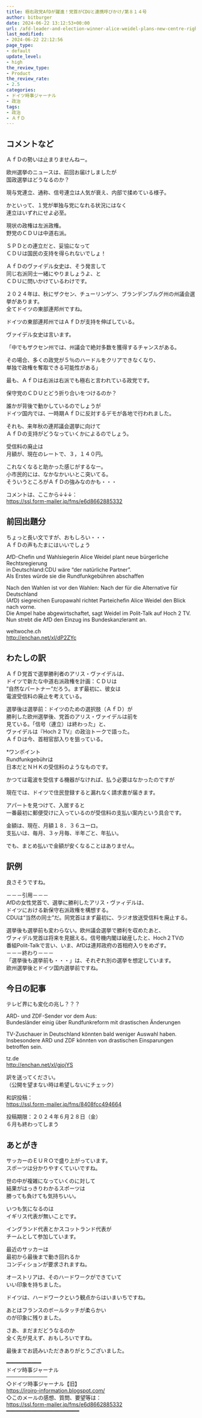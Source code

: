 ```yaml
---
title: 極右政党AfDが躍進！党首がCDUと連携呼びかけ/第８１４号
author: bitburger
date: 2024-06-22 13:12:53+00:00
url: /afd-leader-and-election-winner-alice-weidel-plans-new-centre-right-government-in-germany/
last_modified:
- 2024-06-22 22:12:56
page_type:
- default
update_level:
- high
the_review_type:
- Product
the_review_rate:
- 2.5
categories:
- ドイツ時事ジャーナル
- 政治
tags:
- 政治
- ＡｆＤ
---
```

## コメントなど
ＡｆＤの勢いは止まりませんねー。

欧州選挙のニュースは、前回お届けしましたが  
国政選挙はどうなるのか？

現与党連立、通称、信号連立は人気が衰え、内部で揉めている様子。

かといって、１党が単独与党になれる状況にはなく  
連立はいずれにせよ必至。

現状の政権は左派政権。  
野党のＣＤＵは中道右派。

ＳＰＤとの連立だと、妥協になって  
ＣＤＵは国民の支持を得られないでしょ！

ＡｆＤのヴァイデル女史は、そう発言して  
<span class="fz-22px"><span class="bold-red">同じ右派同士一緒にやりましょうよ</span></span>、と  
ＣＤＵに問いかけているわけです。

２０２４年は、秋にザクセン、チューリンゲン、ブランデンブルグ州の州議会選挙があります。  
全てドイツの東部連邦州ですね。

ドイツの東部連邦州ではＡｆＤが支持を伸ばしている。

ヴァイデル女史は言います。

<span class="fz-22px"><span class="bold-red">「中でもザクセン州では、州議会で絶対多数を獲得するチャンスがある。</span></span>

<span class="fz-22px"><span class="bold-red">その場合、多くの政党が５％のハードルをクリアできなくなり、<br />単独で政権を奪取できる可能性がある」</span></span>

最も、ＡｆＤは右派は右派でも極右と言われている政党です。

保守党のＣＤＵとどう折り合いをつけるのか？

誰かが背後で動かしているのでしょうが  
ドイツ国内では、一時期ＡｆＤに反対するデモが各地で行われました。

それも、来年秋の連邦議会選挙に向けて  
ＡｆＤの支持がどうなっていくかによるのでしょう。

<span class="bold-red"><span class="fz-22px">受信料</span></span>の廃止は  
<span class="fz-22px"><span class="bold-red">月額が、現在のレートで、<span class="marker-under">３，１４０円</span>。</span></span>

これなくなると助かった感じがするなー。  
小市民的には、なかなかいいとこ突いてる。  
そういうところがＡｆＤの強みなのかも・・・

コメントは、ここから↓↓↓：  
<https://ssl.form-mailer.jp/fms/e6d8662885332>

## 前回出題分
ちょっと長い文ですが、おもしろい・・・  
ＡｆＤの声もたまにはいいでしょう

AfD-Chefin und Wahlsiegerin Alice Weidel plant neue bürgerliche Rechtsregierung  
in Deutschland:CDU wäre &#8220;der natürliche Partner&#8221;.  
Als Erstes würde sie die Rundfunkgebühren abschaffen

Nach den Wahlen ist vor den Wahlen: Nach der für die Alternative für Deutschland  
(AfD) siegreichen Europawahl richtet Parteichefin Alice Weidel den Blick nach vorne.  
Die Ampel habe abgewirtschaftet, sagt Weidel im Polit-Talk auf Hoch 2 TV.  
Nun strebt die AfD den Einzug ins Bundeskanzleramt an.

weltwoche.ch  
<http://enchan.net/xl/dP2ZYc>

## わたしの訳
ＡｆＤ党首で選挙勝利者のアリス・ヴァイデルは、  
ドイツで新たな中道右派政権を計画：ＣＤＵは  
”自然なパートナー”だろう。まず最初に、彼女は  
電波受信料の廃止を考えている。

選挙後は選挙前：ドイツのための選択肢（ＡｆＤ）が  
勝利した欧州選挙後、党首のアリス・ヴァイデルは前を  
見ている。「信号（連立）は終わった」と、  
ヴァイデルは『Hoch 2 TV』の政治トークで語った。  
ＡｆＤは今、首相官邸入りを狙っている。

*ワンポイント  
<span class="fz-22px"><span class="bold-red">Rundfunkgebühr</span></span>は  
日本だとＮＨＫの受信料のようなものです。

かつては電波を受信する機器がなければ、払う必要はなかったのですが

現在では、ドイツで住民登録すると漏れなく請求書が届きます。

アパートを見つけて、入居すると  
一番最初に郵便受けに入っているのが受信料の支払い案内という具合です。

<span class="fz-22px"><span class="bold-red">金額は、現在、月額１８．３６ユーロ。</span></span>  
支払いは、毎月、３ヶ月毎、半年ごと、年払い。

でも、まとめ払いで金額が安くなることはありません。

## 訳例
良さそうですね。

－－－引用－－－  
AfDの女性党首で、選挙に勝利したアリス・ヴァィデルは、  
ドイツにおける新保守右派政権を構想する。  
CDUは“当然の同士”だ。同党首はまず最初に、ラジオ放送受信料を廃止する。

選挙後も選挙前も変わらない。欧州議会選挙で勝利を収めたあと、  
ヴァィデル党首は将来を見据える。信号機内閣は破産したと、Hoch２TVの  
番組Polit-Talkで言い、いま、AfDは連邦政府の首相府入りをめざす。  
－－－終わり－－－  
「選挙後も選挙前も・・・」は、それぞれ別の選挙を想定しています。  
欧州選挙後とドイツ国内選挙前ですね。

## 今日の記事
テレビ界にも変化の兆し？？？

ARD- und ZDF-Sender vor dem Aus:  
Bundesländer einig über Rundfunkreform mit drastischen Änderungen

TV-Zuschauer in Deutschland könnten bald weniger Auswahl haben.  
Insbesondere ARD und ZDF könnten von drastischen Einsparungen betroffen sein.

tz.de  
<http://enchan.net/xl/gjojYS>

訳を送ってください。  
（公開を望まない時は希望しないにチェック）

和訳投稿：  
<https://ssl.form-mailer.jp/fms/8408fcc494664>

投稿期限：２０２４年６月２８日（金）  
６月も終わってしまう

## あとがき
サッカーのＥＵＲＯで盛り上がっています。  
スポーツは分かりやすくていいですね。

世の中が複雑になっていくのに対して  
結果がはっきりわかるスポーツは  
勝っても負けても気持ちいい。

いつも気になるのは  
イギリス代表が無いことです。

イングランド代表とかスコットランド代表が  
チームとして参加しています。

最近のサッカーは  
最初から最後まで動き回れるか  
コンディションが要求されますね。

オーストリアは、そのハードワークができていて  
いい印象を持ちました。

ドイツは、ハードワークという観点からはいまいちですね。

あとはフランスのボールタッチが柔らかい  
のが印象に残りました。

さあ、まだまだどうなるのか  
全く先が見えず、おもしろいですね。

最後までお読みいただきありがとうございました。

━━━━━━━━━━━  
ドイツ時事ジャーナル  
───────────  
◇ドイツ時事ジャーナル【旧】  
<https://iroiro-information.blogspot.com/>  
◇このメールの感想、質問、要望等は：  
<https://ssl.form-mailer.jp/fms/e6d8662885332>  
━━━━━━━━━━━━━━━━━━━━━━━